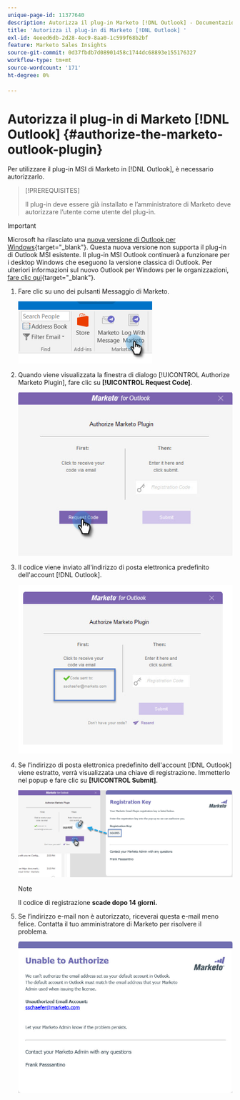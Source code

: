 ```yaml
---
unique-page-id: 11377640
description: Autorizza il plug-in Marketo [!DNL Outlook] - Documentazione Marketo - Documentazione del prodotto
title: 'Autorizza il plug-in di Marketo [!DNL Outlook] '
exl-id: 4eeed6db-2d28-4ec9-8aa0-1c599f68b2bf
feature: Marketo Sales Insights
source-git-commit: 0d37fbdb7d08901458c1744dc68893e155176327
workflow-type: tm+mt
source-wordcount: '171'
ht-degree: 0%

---
```


# Autorizza il plug-in di Marketo [!DNL Outlook] {#authorize-the-marketo-outlook-plugin}

Per utilizzare il plug-in MSI di Marketo in [!DNL Outlook], è necessario autorizzarlo.

>[!PREREQUISITES]
>
>Il plug-in deve essere già installato e l’amministratore di Marketo deve autorizzare l’utente come utente del plug-in.

>[!IMPORTANT]
>
>Microsoft ha rilasciato una [nuova versione di Outlook per Windows](https://techcommunity.microsoft.com/t5/outlook-blog/new-outlook-for-windows-now-available/ba-p/3932068){target="_blank"}. Questa nuova versione non supporta il plug-in di Outlook MSI esistente. Il plug-in MSI Outlook continuerà a funzionare per i desktop Windows che eseguono la versione classica di Outlook. Per ulteriori informazioni sul nuovo Outlook per Windows per le organizzazioni, [fare clic qui](https://techcommunity.microsoft.com/t5/outlook-blog/the-new-outlook-for-windows-for-organization-admins/ba-p/3929169){target="_blank"}.

1. Fare clic su uno dei pulsanti Messaggio di Marketo.

   ![](assets/image2016-8-24-16-3a4-3a28.png)

1. Quando viene visualizzata la finestra di dialogo [!UICONTROL Authorize Marketo Plugin], fare clic su **[!UICONTROL Request Code]**.

   ![](assets/image2016-8-24-16-3a6-3a51.png)

1. Il codice viene inviato all&#39;indirizzo di posta elettronica predefinito dell&#39;account [!DNL Outlook].

   ![](assets/image2016-8-24-16-3a8-3a36.png)

1. Se l&#39;indirizzo di posta elettronica predefinito dell&#39;account [!DNL Outlook] viene estratto, verrà visualizzata una chiave di registrazione. Immetterlo nel popup e fare clic su **[!UICONTROL Submit]**.

   ![](assets/image2016-8-24-16-3a12-3a48.png)

   >[!NOTE]
   >
   >Il codice di registrazione **scade dopo 14 giorni.**

1. Se l’indirizzo e-mail non è autorizzato, riceverai questa e-mail meno felice. Contatta il tuo amministratore di Marketo per risolvere il problema.

   ![](assets/image2016-8-24-16-3a25-3a27.png)
